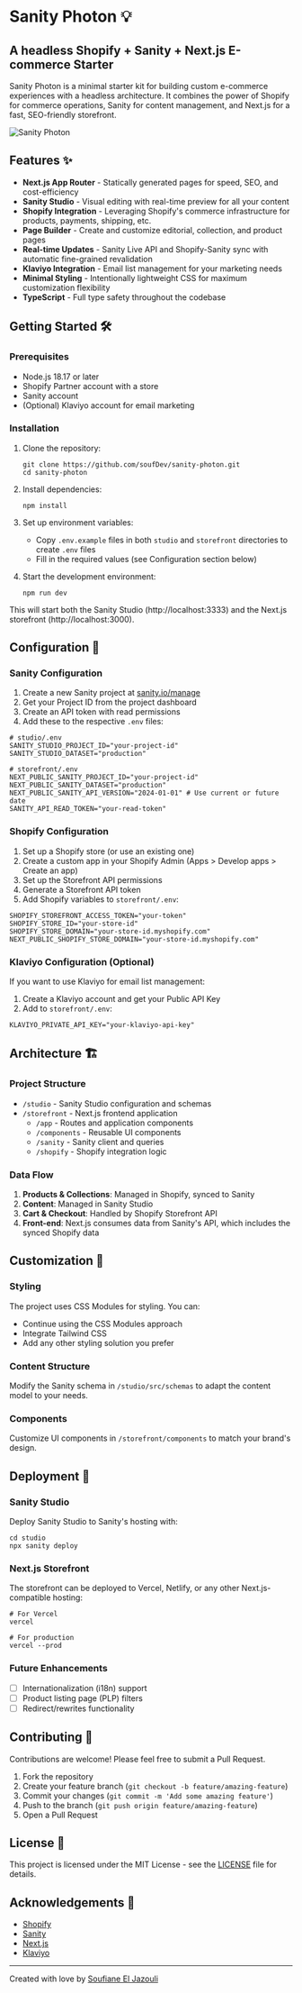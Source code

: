 # Sanity Photon 💡

## A headless Shopify + Sanity + Next.js E-commerce Starter

Sanity Photon is a minimal starter kit for building custom e-commerce experiences with a headless architecture. It combines the power of Shopify for commerce operations, Sanity for content management, and Next.js for a fast, SEO-friendly storefront.

![Sanity Photon](https://cdn.sanity.io/images/y2kzsdm0/production/b9b09d7ccd5036453ed4f28326e3a064995d78fa-2880x1800.png)

## Features ✨

- **Next.js App Router** - Statically generated pages for speed, SEO, and cost-efficiency
- **Sanity Studio** - Visual editing with real-time preview for all your content
- **Shopify Integration** - Leveraging Shopify's commerce infrastructure for products, payments, shipping, etc.
- **Page Builder** - Create and customize editorial, collection, and product pages
- **Real-time Updates** - Sanity Live API and Shopify-Sanity sync with automatic fine-grained revalidation
- **Klaviyo Integration** - Email list management for your marketing needs
- **Minimal Styling** - Intentionally lightweight CSS for maximum customization flexibility
- **TypeScript** - Full type safety throughout the codebase

## Getting Started 🛠️

### Prerequisites

- Node.js 18.17 or later
- Shopify Partner account with a store
- Sanity account
- (Optional) Klaviyo account for email marketing

### Installation

1. Clone the repository:

   ```
   git clone https://github.com/soufDev/sanity-photon.git
   cd sanity-photon
   ```

2. Install dependencies:

   ```
   npm install
   ```

3. Set up environment variables:

   - Copy `.env.example` files in both `studio` and `storefront` directories to create `.env` files
   - Fill in the required values (see Configuration section below)

4. Start the development environment:
   ```
   npm run dev
   ```

This will start both the Sanity Studio (http://localhost:3333) and the Next.js storefront (http://localhost:3000).

## Configuration 🔧

### Sanity Configuration

1. Create a new Sanity project at [sanity.io/manage](https://sanity.io/manage)
2. Get your Project ID from the project dashboard
3. Create an API token with read permissions
4. Add these to the respective `.env` files:

```
# studio/.env
SANITY_STUDIO_PROJECT_ID="your-project-id"
SANITY_STUDIO_DATASET="production"

# storefront/.env
NEXT_PUBLIC_SANITY_PROJECT_ID="your-project-id"
NEXT_PUBLIC_SANITY_DATASET="production"
NEXT_PUBLIC_SANITY_API_VERSION="2024-01-01" # Use current or future date
SANITY_API_READ_TOKEN="your-read-token"
```

### Shopify Configuration

1. Set up a Shopify store (or use an existing one)
2. Create a custom app in your Shopify Admin (Apps > Develop apps > Create an app)
3. Set up the Storefront API permissions
4. Generate a Storefront API token
5. Add Shopify variables to `storefront/.env`:

```
SHOPIFY_STOREFRONT_ACCESS_TOKEN="your-token"
SHOPIFY_STORE_ID="your-store-id"
SHOPIFY_STORE_DOMAIN="your-store-id.myshopify.com"
NEXT_PUBLIC_SHOPIFY_STORE_DOMAIN="your-store-id.myshopify.com"
```

### Klaviyo Configuration (Optional)

If you want to use Klaviyo for email list management:

1. Create a Klaviyo account and get your Public API Key
2. Add to `storefront/.env`:

```
KLAVIYO_PRIVATE_API_KEY="your-klaviyo-api-key"
```

## Architecture 🏗️

### Project Structure

- `/studio` - Sanity Studio configuration and schemas
- `/storefront` - Next.js frontend application
  - `/app` - Routes and application components
  - `/components` - Reusable UI components
  - `/sanity` - Sanity client and queries
  - `/shopify` - Shopify integration logic

### Data Flow

1. **Products & Collections**: Managed in Shopify, synced to Sanity
2. **Content**: Managed in Sanity Studio
3. **Cart & Checkout**: Handled by Shopify Storefront API
4. **Front-end**: Next.js consumes data from Sanity's API, which includes the synced Shopify data

## Customization 🎨

### Styling

The project uses CSS Modules for styling. You can:

- Continue using the CSS Modules approach
- Integrate Tailwind CSS
- Add any other styling solution you prefer

### Content Structure

Modify the Sanity schema in `/studio/src/schemas` to adapt the content model to your needs.

### Components

Customize UI components in `/storefront/components` to match your brand's design.

## Deployment 🚀

### Sanity Studio

Deploy Sanity Studio to Sanity's hosting with:

```
cd studio
npx sanity deploy
```

### Next.js Storefront

The storefront can be deployed to Vercel, Netlify, or any other Next.js-compatible hosting:

```
# For Vercel
vercel

# For production
vercel --prod
```

### Future Enhancements

- [ ] Internationalization (i18n) support
- [ ] Product listing page (PLP) filters
- [ ] Redirect/rewrites functionality

## Contributing 🤝

Contributions are welcome! Please feel free to submit a Pull Request.

1. Fork the repository
2. Create your feature branch (`git checkout -b feature/amazing-feature`)
3. Commit your changes (`git commit -m 'Add some amazing feature'`)
4. Push to the branch (`git push origin feature/amazing-feature`)
5. Open a Pull Request

## License 📄

This project is licensed under the MIT License - see the [LICENSE](LICENSE) file for details.

## Acknowledgements 🙏

- [Shopify](https://www.shopify.com/)
- [Sanity](https://www.sanity.io/)
- [Next.js](https://nextjs.org/)
- [Klaviyo](https://www.klaviyo.com/)

---

Created with love by [Soufiane El Jazouli](https://github.com/soufDev)
